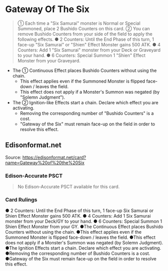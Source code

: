 # Gateway Of The Six

> ① Each time a "Six Samurai" monster is Normal or Special Summoned, place 2 Bushido Counters on this card. ② You can remove Bushido Counters from your side of the field to apply the following effects. ● 2 Counters: Until the End Phase of this turn, 1 face-up "Six Samurai" or "Shien" Effect Monster gains 500 ATK. ● 4 Counters: Add 1 "Six Samurai" monster from your Deck or Graveyard to your hand. ● 6 Counters: Special Summon 1 "Shien" Effect Monster from your Graveyard.

*   The ① Continuous Effect places Bushido Counters without using the chain.
    *   This effect applies even if the Summoned Monster is flipped face-down / leaves the field.
    *   This effect does not apply if a Monster's Summon was negated (by "Solemn Judgment").
*   The ② Ignition-like Effects start a chain. Declare which effect you are activating.
    *   Removing the corresponding number of "Bushido Counters" is a cost.
    *   "Gateway of the Six" must remain face-up on the field in order to resolve this effect.

## Edisonformat.net

Source: https://edisonformat.net/card?name=Gateway%20of%20the%20Six

### Edison-Accurate PSCT

> No Edison-Accurate PSCT available for this card.

### Card Rulings

● 2 Counters: Until the End Phase of this turn, 1 face-up Six Samurai or Shien Effect Monster gains 500 ATK.  ● 4 Counters: Add 1 Six Samurai monster from your Deck/GY to your hand. ● 6 Counters: Special Summon 1 Shien Effect Monster from your GY.
●The Continuous Effect places Bushido Counters without using the chain.
●This effect applies even if the Summoned Monster is flipped face-down / leaves the field.
●This effect does not apply if a Monster's Summon was negated (by Solemn Judgment).
●The Ignition Effects start a chain. Declare which effect you are activating.
●Removing the corresponding number of Bushido Counters is a cost.
●Gateway of the Six must remain face-up on the field in order to resolve this effect.
            